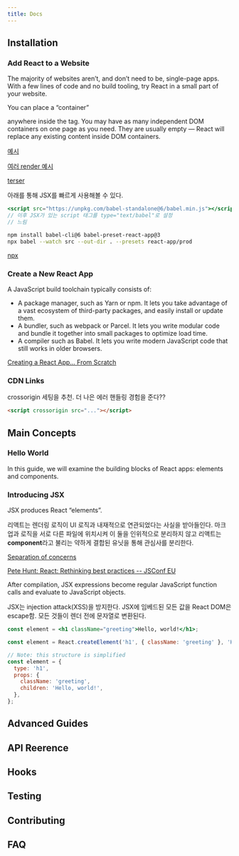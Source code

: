 ```yaml
---
title: Docs
---
```


## Installation

### Add React to a Website

The majority of websites aren’t, and don’t need to be, single-page apps. With a few lines of code and no build tooling, try React in a small part of your website.

You can place a “container” <div> anywhere inside the <body> tag. You may have as many independent DOM containers on one page as you need. They are usually empty — React will replace any existing content inside DOM containers.

[예시](https://gist.github.com/gaearon/6668a1f6986742109c00a581ce704605)

[여러 render 예시](https://gist.github.com/gaearon/6668a1f6986742109c00a581ce704605)

[terser](https://github.com/terser/terser)

아래를 통해 JSX를 빠르게 사용해볼 수 있다.

```jsx
<script src="https://unpkg.com/babel-standalone@6/babel.min.js"></script>
// 이후 JSX가 있는 script 태그를 type="text/babel"로 설정
// 느림
```

```bash
npm install babel-cli@6 babel-preset-react-app@3
npx babel --watch src --out-dir . --presets react-app/prod
```

[npx](https://medium.com/@maybekatz/introducing-npx-an-npm-package-runner-55f7d4bd282b)

### Create a New React App

A JavaScript build toolchain typically consists of:

- A package manager, such as Yarn or npm. It lets you take advantage of a vast ecosystem of third-party packages, and easily install or update them.
- A bundler, such as webpack or Parcel. It lets you write modular code and bundle it together into small packages to optimize load time.
- A compiler such as Babel. It lets you write modern JavaScript code that still works in older browsers.

[Creating a React App… From Scratch](https://blog.usejournal.com/creating-a-react-app-from-scratch-f3c693b84658)

### CDN Links

crossorigin 세팅을 추천. 더 나은 에러 핸들링 경험을 준다??

```html
<script crossorigin src="..."></script>
```

## Main Concepts

### Hello World

In this guide, we will examine the building blocks of React apps: elements and components.

### Introducing JSX

JSX produces React “elements”.

리액트는 렌더링 로직이 UI 로직과 내재적으로 연관되었다는 사실을 받아들인다. 마크업과 로직을 서로 다른 파일에 위치시켜 이 둘을 인위적으로 분리하지 않고 리액트는 **component**라고 불리는 약하게 결합된 유닛을 통해 관심사를 분리한다.

[Separation of concerns](https://en.wikipedia.org/wiki/Separation_of_concerns)

[Pete Hunt: React: Rethinking best practices -- JSConf EU](https://www.youtube.com/watch?v=x7cQ3mrcKaY)

After compilation, JSX expressions become regular JavaScript function calls and evaluate to JavaScript objects.

JSX는 injection attack(XSS)을 방지한다. JSX에 임베드된 모든 값을 React DOM은 escape함. 모든 것들이 렌더 전에 문자열로 변환된다.

```jsx
const element = <h1 className="greeting">Hello, world!</h1>;

const element = React.createElement('h1', { className: 'greeting' }, 'Hello, world!');

// Note: this structure is simplified
const element = {
  type: 'h1',
  props: {
    className: 'greeting',
    children: 'Hello, world!',
  },
};
```

## Advanced Guides

## API Reerence

## Hooks

## Testing

## Contributing

## FAQ
